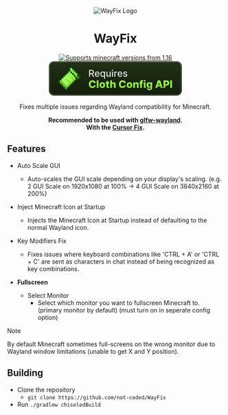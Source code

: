 <div align="center">

<img src="https://cdn.modrinth.com/data/hxIWsdEF/11a8bb4badc214361593ec6d33e29998bcc6ef46.png" height=128 alt="WayFix Logo"/>
<br>

# WayFix

[![Supports minecraft versions from 1.16](https://notcoded.needs.rest/r/badge_minecraft_1.16plus.svg)](https://minecraft.net) [![Cloth Config API](https://raw.githubusercontent.com/intergrav/devins-badges/v3/assets/cozy/requires/cloth-config-api_vector.svg)](https://www.modrinth.com/mod/cloth-config)

Fixes multiple issues regarding Wayland compatibility for Minecraft.

**Recommended to be used with [glfw-wayland](https://github.com/BoyOrigin/glfw-wayland).**
<br>
**With the [Cursor Fix](https://www.reddit.com/r/kde/comments/13ddktm/mouse_cursor_changing_when_over_some_apps_when/).**

</div>

## Features
- Auto Scale GUI
  - Auto-scales the GUI scale depending on your display's scaling. (e.g. 2 GUI Scale on 1920x1080 at 100% → 4 GUI Scale on 3840x2160 at 200%)

- Inject Minecraft Icon at Startup
  - Injects the Minecraft Icon at Startup instead of defaulting to the normal Wayland icon.

- Key Modifiers Fix
  - Fixes issues where keyboard combinations like 'CTRL + A' or 'CTRL + C' are sent as characters in chat instead of being recognized as key combinations.

- **Fullscreen**
  - Select Monitor
    - Select which monitor you want to fullscreen Minecraft to. (primary monitor by default) (must turn on in seperate config option)

> [!NOTE]
> By default Minecraft sometimes full-screens on the wrong monitor due to Wayland window limitations (unable to get X and Y position).

## Building
- Clone the repository
  - `git clone https://github.com/not-coded/WayFix`
- Run `./gradlew chiseledBuild`